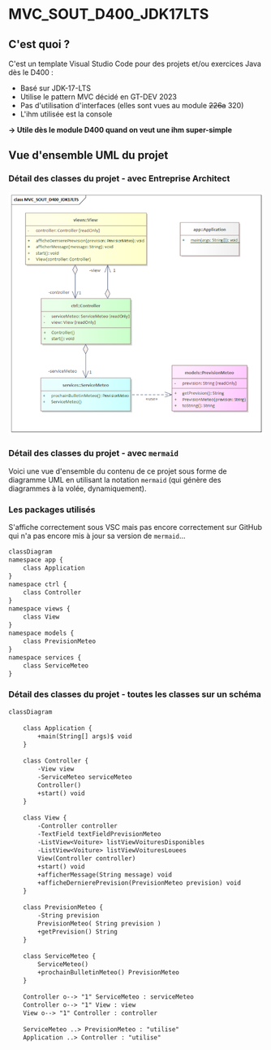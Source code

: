 # MVC_SOUT_D400_JDK17LTS
## C'est quoi ?
C'est un template Visual Studio Code pour des projets et/ou exercices Java dès le D400 :
- Basé sur JDK-17-LTS
- Utilise le pattern MVC décidé en GT-DEV 2023
- Pas d'utilisation d'interfaces (elles sont vues au module ~~226a~~ 320)
- L'ihm utilisée est la console

**-> Utile dès le module D400 quand on veut une ihm super-simple**

## Vue d'ensemble UML du projet
### Détail des classes du projet - avec Entreprise Architect

<img src="uml/MVC_SOUT_D400_JDK17LTS.png" />

### Détail des classes du projet - avec `mermaid`
Voici une vue d'ensemble du contenu de ce projet sous forme de diagramme UML en utilisant la notation `mermaid` (qui génère des diagrammes à la volée, dynamiquement).

### Les packages utilisés
S'affiche correctement sous VSC mais pas encore correctement sur GitHub qui n'a pas encore mis à jour sa version de `mermaid`...
```mermaid
classDiagram
namespace app {
    class Application
}
namespace ctrl {
    class Controller
}
namespace views {
    class View
}
namespace models {
    class PrevisionMeteo
}
namespace services {
    class ServiceMeteo
}
```
### Détail des classes du projet - toutes les classes sur un schéma
```mermaid
classDiagram

    class Application {
        +main(String[] args)$ void
    }

    class Controller {
        -View view
        -ServiceMeteo serviceMeteo
        Controller()
        +start() void
    }

    class View {
        -Controller controller
        -TextField textFieldPrevisionMeteo
        -ListView<Voiture> listViewVoituresDisponibles
        -ListView<Voiture> listViewVoituresLouees
        View(Controller controller)
        +start() void
        +afficherMessage(String message) void
        +afficheDernierePrevision(PrevisionMeteo prevision) void
    }

    class PrevisionMeteo {
        -String prevision
        PrevisionMeteo( String prevision )
        +getPrevision() String
    }

    class ServiceMeteo {
        ServiceMeteo()
        +prochainBulletinMeteo() PrevisionMeteo
    }
    
    Controller o--> "1" ServiceMeteo : serviceMeteo
    Controller o--> "1" View : view
    View o--> "1" Controller : controller

    ServiceMeteo ..> PrevisionMeteo : "utilise"
    Application ..> Controller : "utilise"


```
